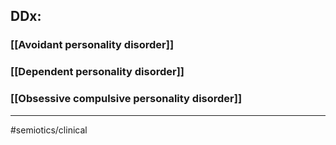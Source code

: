 ## DDx:
### [[Avoidant personality disorder]]
### [[Dependent personality disorder]]
### [[Obsessive compulsive personality disorder]]

---
#semiotics/clinical 